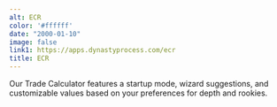 ```yaml
---
alt: ECR
color: '#ffffff'
date: "2000-01-10"
image: false
link1: https://apps.dynastyprocess.com/ecr
title: ECR
---
```


Our Trade Calculator features a startup mode, wizard suggestions, and customizable values based on your preferences for depth and rookies. 
